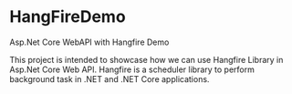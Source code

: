 # HangFireDemo
Asp.Net Core WebAPI with Hangfire Demo

This project is intended to showcase how we can use Hangfire Library in Asp.Net Core Web API.
Hangfire is a scheduler library to perform background task in .NET and .NET Core applications.
